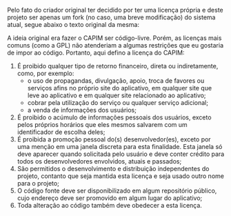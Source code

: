 Pelo fato do criador original ter decidido por ter uma licença própria e deste projeto ser apenas um fork (no caso, uma breve modificação) do sistema atual, segue abaixo o texto original da mesma:

  A ideia original era fazer o CAPIM ser código-livre. Porém, as licenças
  mais comuns (como a GPL) não atenderiam a algumas restrições que eu gostaria
  de impor ao código. Portanto, aqui defino a licença do CAPIM:

  1. É proibido qualquer tipo de retorno financeiro, direta ou indiretamente,
     como, por exemplo:
     - o uso de propagandas, divulgação, apoio, troca de favores ou serviços
       afins no próprio site do aplicativo, em qualquer site que leve ao
       aplicativo e em qualquer site relacionado ao aplicativo;
     - cobrar pela utilização do serviço ou qualquer serviço adicional;
     - a venda de informações dos usuários;
  2. É proibido o acúmulo de informações pessoais dos usuários, exceto pelos
     próprios horários que eles mesmos salvarem com um identificador de escolha
     deles;
  3. É proibida a promoção pessoal do(s) desenvolvedor(es), exceto por uma
     menção em uma janela discreta para esta finalidade. Esta janela só deve
     aparecer quando solicitada pelo usuário e deve conter crédito para todos
     os desenvolvedores envolvidos, atuais e passados;
  4. São permitidos o desenvolvimento e distribuição independentes do projeto,
     contanto que seja mantida esta licença e seja usado outro nome para o
     projeto;
  5. O código fonte deve ser disponibilizado em algum repositório público, cujo
     endereço deve ser promovido em algum lugar do aplicativo;
  6. Toda alteração ao código também deve obedecer a esta licença.